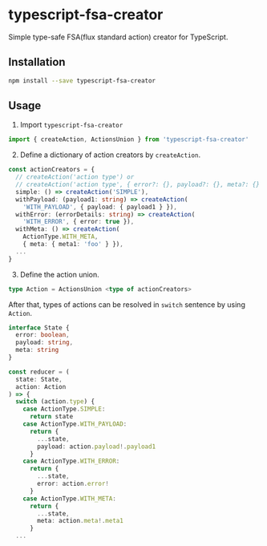 # typescript-fsa-creator

Simple type-safe FSA(flux standard action) creator for TypeScript.

## Installation

```bash
npm install --save typescript-fsa-creator
```

## Usage
1. Import `typescript-fsa-creator`

```ts
import { createAction, ActionsUnion } from 'typescript-fsa-creator'
```

2. Define a dictionary of action creators by `createAction`.

```ts
const actionCreators = {
  // createAction('action type') or
  // createAction('action type', { error?: {}, payload?: {}, meta?: {} }) 
  simple: () => createAction('SIMPLE'),
  withPayload: (payload1: string) => createAction(
    'WITH_PAYLOAD', { payload: { payload1 } }),
  withError: (errorDetails: string) => createAction(
    'WITH_ERROR', { error: true }),
  withMeta: () => createAction(
    ActionType.WITH_META,
    { meta: { meta1: 'foo' } }),
  ...
}
```

3. Define the action union.

```ts
type Action = ActionsUnion <type of actionCreators>
```

After that, types of actions can be resolved in `switch` sentence by using `Action`.

```ts
interface State {
  error: boolean,
  payload: string,
  meta: string
}

const reducer = (
  state: State,
  action: Action
) => {
  switch (action.type) {
    case ActionType.SIMPLE:
      return state
    case ActionType.WITH_PAYLOAD:
      return {
        ...state,
        payload: action.payload!.payload1
      }
    case ActionType.WITH_ERROR:
      return {
        ...state,
        error: action.error!
      }
    case ActionType.WITH_META:
      return {
        ...state,
        meta: action.meta!.meta1
      }
  ...
```
